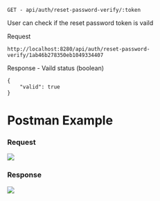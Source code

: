 `GET - api/auth/reset-password-verify/:token`

User can check if the reset password token is vaild

Request
```
http://localhost:8280/api/auth/reset-password-verify/1ab46b278350eb1049334407
```

Response - Vaild status (boolean)
```
{
    "valid": true
}
```


# Postman Example

### Request 
![](images/authRsetPasswordVerifyTokenRequest.png?raw=true)

### Response
![](images/authRsetPasswordVerifyTokenReponse.png?raw=true)